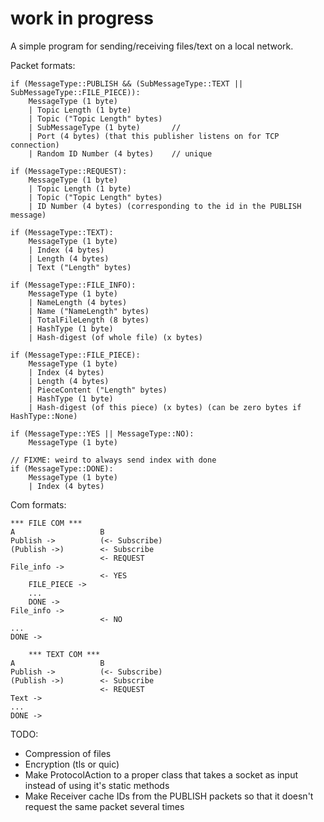 # work in progress

A simple program for sending/receiving files/text on a local network.

Packet formats:

    if (MessageType::PUBLISH && (SubMessageType::TEXT || SubMessageType::FILE_PIECE)):
        MessageType (1 byte)
        | Topic Length (1 byte)
        | Topic ("Topic Length" bytes)
        | SubMessageType (1 byte)       //
        | Port (4 bytes) (that this publisher listens on for TCP connection)
        | Random ID Number (4 bytes)    // unique

    if (MessageType::REQUEST):
        MessageType (1 byte)
        | Topic Length (1 byte)
        | Topic ("Topic Length" bytes)
        | ID Number (4 bytes) (corresponding to the id in the PUBLISH message)

    if (MessageType::TEXT):
        MessageType (1 byte)
        | Index (4 bytes)
        | Length (4 bytes)
        | Text ("Length" bytes)

    if (MessageType::FILE_INFO):
        MessageType (1 byte)
        | NameLength (4 bytes)
        | Name ("NameLength" bytes)
        | TotalFileLength (8 bytes)
        | HashType (1 byte)
        | Hash-digest (of whole file) (x bytes)
        
    if (MessageType::FILE_PIECE):
        MessageType (1 byte)
        | Index (4 bytes)
        | Length (4 bytes)
        | PieceContent ("Length" bytes)
        | HashType (1 byte)
        | Hash-digest (of this piece) (x bytes) (can be zero bytes if HashType::None)
        
    if (MessageType::YES || MessageType::NO):
        MessageType (1 byte)
        
    // FIXME: weird to always send index with done
    if (MessageType::DONE):
        MessageType (1 byte)
        | Index (4 bytes)

Com formats:

    *** FILE COM ***
    A                   B
    Publish ->          (<- Subscribe)
    (Publish ->)        <- Subscribe
                        <- REQUEST
    File_info ->
                        <- YES
        FILE_PIECE ->
        ...
        DONE ->
    File_info ->        
                        <- NO
    ...
    DONE ->

        *** TEXT COM ***
    A                   B
    Publish ->          (<- Subscribe)
    (Publish ->)        <- Subscribe
                        <- REQUEST
    Text ->
    ...
    DONE ->

TODO:
* Compression of files
* Encryption (tls or quic)
* Make ProtocolAction to a proper class that takes a socket as input instead of using it's static methods
* Make Receiver cache IDs from the PUBLISH packets so that it doesn't request the same packet several times
